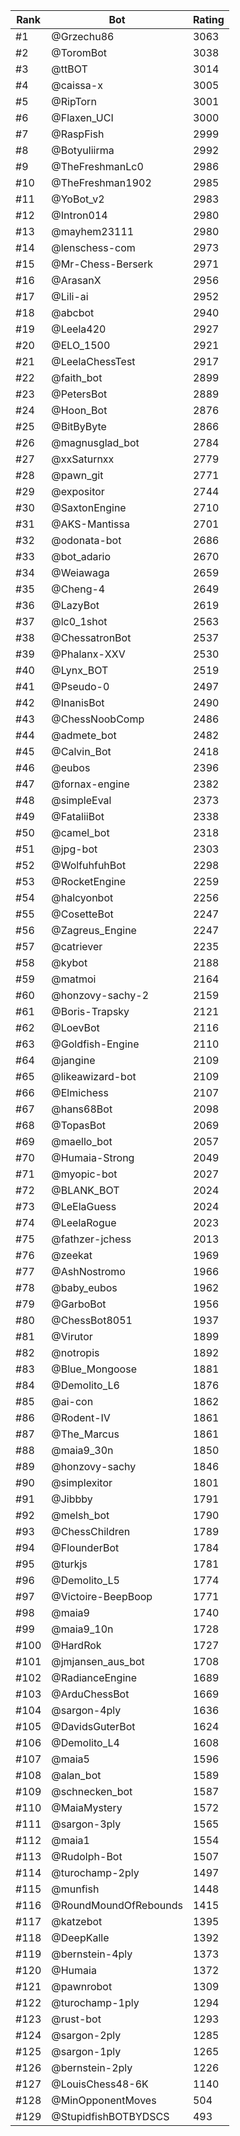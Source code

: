 Rank|Bot|Rating
---|---|---
#1|@Grzechu86|3063
#2|@ToromBot|3038
#3|@ttBOT|3014
#4|@caissa-x|3005
#5|@RipTorn|3001
#6|@Flaxen_UCI|3000
#7|@RaspFish|2999
#8|@Botyuliirma|2992
#9|@TheFreshmanLc0|2986
#10|@TheFreshman1902|2985
#11|@YoBot_v2|2983
#12|@Intron014|2980
#13|@mayhem23111|2980
#14|@lenschess-com|2973
#15|@Mr-Chess-Berserk|2971
#16|@ArasanX|2956
#17|@Lili-ai|2952
#18|@abcbot|2940
#19|@Leela420|2927
#20|@ELO_1500|2921
#21|@LeelaChessTest|2917
#22|@faith_bot|2899
#23|@PetersBot|2889
#24|@Hoon_Bot|2876
#25|@BitByByte|2866
#26|@magnusglad_bot|2784
#27|@xxSaturnxx|2779
#28|@pawn_git|2771
#29|@expositor|2744
#30|@SaxtonEngine|2710
#31|@AKS-Mantissa|2701
#32|@odonata-bot|2686
#33|@bot_adario|2670
#34|@Weiawaga|2659
#35|@Cheng-4|2649
#36|@LazyBot|2619
#37|@lc0_1shot|2563
#38|@ChessatronBot|2537
#39|@Phalanx-XXV|2530
#40|@Lynx_BOT|2519
#41|@Pseudo-0|2497
#42|@InanisBot|2490
#43|@ChessNoobComp|2486
#44|@admete_bot|2482
#45|@Calvin_Bot|2418
#46|@eubos|2396
#47|@fornax-engine|2382
#48|@simpleEval|2373
#49|@FataliiBot|2338
#50|@camel_bot|2318
#51|@jpg-bot|2303
#52|@WolfuhfuhBot|2298
#53|@RocketEngine|2259
#54|@halcyonbot|2256
#55|@CosetteBot|2247
#56|@Zagreus_Engine|2247
#57|@catriever|2235
#58|@kybot|2188
#59|@matmoi|2164
#60|@honzovy-sachy-2|2159
#61|@Boris-Trapsky|2121
#62|@LoevBot|2116
#63|@Goldfish-Engine|2110
#64|@jangine|2109
#65|@likeawizard-bot|2109
#66|@Elmichess|2107
#67|@hans68Bot|2098
#68|@TopasBot|2069
#69|@maello_bot|2057
#70|@Humaia-Strong|2049
#71|@myopic-bot|2027
#72|@BLANK_BOT|2024
#73|@LeElaGuess|2024
#74|@LeelaRogue|2023
#75|@fathzer-jchess|2013
#76|@zeekat|1969
#77|@AshNostromo|1966
#78|@baby_eubos|1962
#79|@GarboBot|1956
#80|@ChessBot8051|1937
#81|@Virutor|1899
#82|@notropis|1892
#83|@Blue_Mongoose|1881
#84|@Demolito_L6|1876
#85|@ai-con|1862
#86|@Rodent-IV|1861
#87|@The_Marcus|1861
#88|@maia9_30n|1850
#89|@honzovy-sachy|1846
#90|@simplexitor|1801
#91|@Jibbby|1791
#92|@melsh_bot|1790
#93|@ChessChildren|1789
#94|@FlounderBot|1784
#95|@turkjs|1781
#96|@Demolito_L5|1774
#97|@Victoire-BeepBoop|1771
#98|@maia9|1740
#99|@maia9_10n|1728
#100|@HardRok|1727
#101|@jmjansen_aus_bot|1708
#102|@RadianceEngine|1689
#103|@ArduChessBot|1669
#104|@sargon-4ply|1636
#105|@DavidsGuterBot|1624
#106|@Demolito_L4|1608
#107|@maia5|1596
#108|@alan_bot|1589
#109|@schnecken_bot|1587
#110|@MaiaMystery|1572
#111|@sargon-3ply|1565
#112|@maia1|1554
#113|@Rudolph-Bot|1507
#114|@turochamp-2ply|1497
#115|@munfish|1448
#116|@RoundMoundOfRebounds|1415
#117|@katzebot|1395
#118|@DeepKalle|1392
#119|@bernstein-4ply|1373
#120|@Humaia|1372
#121|@pawnrobot|1309
#122|@turochamp-1ply|1294
#123|@rust-bot|1293
#124|@sargon-2ply|1285
#125|@sargon-1ply|1265
#126|@bernstein-2ply|1226
#127|@LouisChess48-6K|1140
#128|@MinOpponentMoves|504
#129|@StupidfishBOTBYDSCS|493
